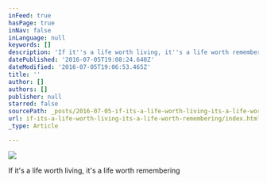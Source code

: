 ```yaml
---
inFeed: true
hasPage: true
inNav: false
inLanguage: null
keywords: []
description: 'If it''s a life worth living, it''s a life worth remembering '
datePublished: '2016-07-05T19:08:24.640Z'
dateModified: '2016-07-05T19:06:53.465Z'
title: ''
author: []
authors: []
publisher: null
starred: false
sourcePath: _posts/2016-07-05-if-its-a-life-worth-living-its-a-life-worth-remembering.md
url: if-its-a-life-worth-living-its-a-life-worth-remembering/index.html
_type: Article

---
```

![](https://the-grid-user-content.s3-us-west-2.amazonaws.com/175b9b90-911e-4050-92bf-9dc8221c81d0.jpg)

If it's a life worth living, it's a life worth remembering